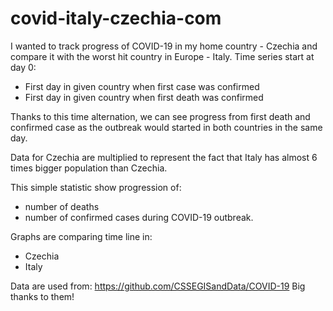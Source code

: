 # covid-italy-czechia-com
I wanted to track progress of COVID-19 in my home country - Czechia and 
compare it with the worst hit country in Europe - Italy. 
Time series start at day 0: 
- First day in given country when first case was confirmed 
- First day in given country when first death was confirmed

Thanks to this time alternation, we can see progress from first death
and confirmed case as the outbreak would started in both countries in the
same day.

Data for Czechia are multiplied to represent the fact that 
Italy has almost 6 times bigger population than Czechia.

This simple statistic show progression of:
- number of deaths 
- number of confirmed cases
during COVID-19 outbreak. 

Graphs are comparing time line in:
- Czechia
- Italy 

Data are used from:
https://github.com/CSSEGISandData/COVID-19
Big thanks to them! 
